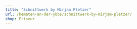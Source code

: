 ```yaml
---
title: "Schnittwerk by Mirjam Pletzer"
url: /kematen-an-der-ybbs/schnittwerk-by-mirjam-pletzer/
shop: Friseur
---
```

